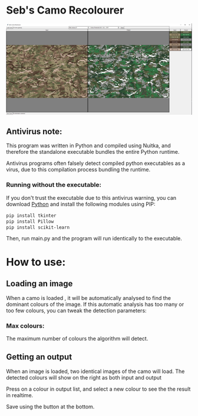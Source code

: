 # Seb's Camo Recolourer

![Preview Image](https://github.com/Seb105/CamoRecolourer/blob/main/images/example1.JPG?raw=true)
## Antivirus note:

This program was written in Python and compiled using Nuitka, and therefore the standalone executable bundles the entire Python runtime.

Antivirus programs often falsely detect compiled python executables as a virus, due to this compilation process bundling the runtime.

### Running without the executable:

If you don't trust the executable due to this antivirus warning, you can download [Python](https://www.python.org/downloads/) and install the following modules using PIP:
```pip
pip install tkinter
pip install Pillow
pip install scikit-learn
```
Then, run main.py and the program will run identically to the executable.

# How to use:

## Loading an image

When a camo is loaded , it will be automatically analysed to find the dominant colours of the image.
If this automatic analysis has too many or too few colours, you can tweak the detection parameters:

### Max colours:
The maximum number of colours the algorithm will detect.

## Getting an output

When an image is loaded, two identical images of the camo will load.
The detected colours will show on the right as both input and output

Press on a colour in output list, and select a new colour to see the the result in realtime.

Save using the button at the bottom.

